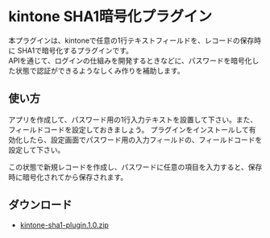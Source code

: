 # kintone SHA1暗号化プラグイン

本プラグインは、kintoneで任意の1行テキストフィールドを、レコードの保存時に SHA1で暗号化するプラグインです。  
APIを通じて、ログインの仕組みを開発するときなどに、パスワードを暗号化した状態で認証ができるようなしくみ作りを補助します。

## 使い方

アプリを作成して、パスワード用の1行入力テキストを設置して下さい。また、フィールドコードを設定しておきましょう。
プラグインをインストールして有効化したら、設定画面でパスワード用の入力フィールドの、フィールドコードを設定して下さい。

この状態で新規レコードを作成し、パスワードに任意の項目を入力すると、保存時に暗号化されてから保存されます。

## ダウンロード

- [kintone-sha1-plugin.1.0.zip](https://github.com/h2ospace/kintone-sha1-plugin/raw/master/kintone-sha1-plugin-1.0.zip)
